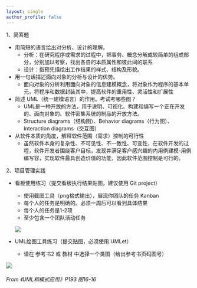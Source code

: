 ```yaml
---
layout: single
author_profile: false
---
```

1、简答题

- 用简短的语言给出对分析、设计的理解。
  - 分析：在研究程序或需求的过程中，把事务、概念分解成较简单的组成部分，分别加以考察，找出各自的本质属性和彼此间的联系
  - 设计：指预先描绘出工作结果的样式、结构及形貌。
- 用一句话描述面向对象的分析与设计的优势。
  - 面向对象的分析利用面向对象的信息建模概念，将对象作为程序的基本单元，将程序和数据封装其中，提高软件的重用性、灵活性和扩展性
- 简述 UML（统一建模语言）的作用。考试考哪些图？
  - UML是一种开放的方法，用于说明、可视化、构建和编写一个正在开发的、面向对象的、软件密集系统的制品的开放方法。
  - Structure diagrams（结构图）、Behavior diagrams（行为图）、Interaction diagrams（交互图）
- 从软件本质的角度，解释软件范围（需求）控制的可行性
  - 虽然软件本身的复杂性、不可见性、不一致性、可变性，在软件开发的过程，软件开发者围绕客户目标，发现并满足客户感兴趣的内用例建模-用例编写容，实现软件最具创造价值的功能，因此软件范围控制是可行的。

2、项目管理实践

- 看板使用练习（提交看板执行结果贴图，建议使用 Git project）

  - 使用截图工具（png格式输出），展现你团队的任务 Kanban
  - 每个人的任务是明确的。必须一周后可以看到具体结果
  - 每个人的任务是1-2项
  - 至少包含一个团队活动任务

  ![](../kanban.png)

- UML绘图工具练习（提交贴图，必须使用 UMLet）

  - 请在 参考书2 或 教材 中选择一个类图（给出参考书页码图号）

![](../uml.png)

###### From 《UML和模式应用》P193 图16-16 

